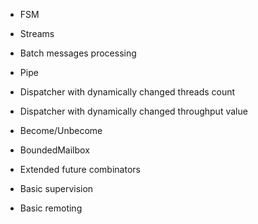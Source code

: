 
* FSM

* Streams

* Batch messages processing

* Pipe
* Dispatcher with dynamically changed threads count
* Dispatcher with dynamically changed throughput value
* Become/Unbecome
* BoundedMailbox
* Extended future combinators
* Basic supervision
* Basic remoting